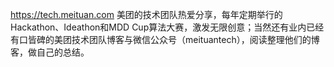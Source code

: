 https://tech.meituan.com
美团的技术团队热爱分享，每年定期举行的Hackathon、Ideathon和MDD Cup算法大赛，激发无限创意；当然还有业内已经有口皆碑的美团技术团队博客与微信公众号（meituantech），阅读整理他们的博客，做自己的总结。
